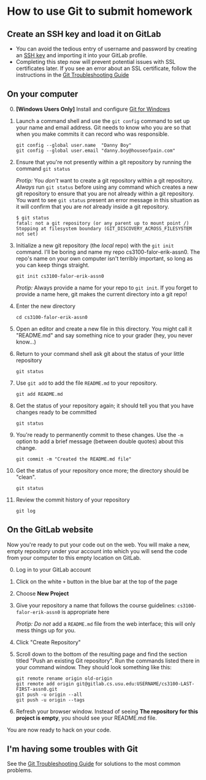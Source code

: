 # How to use Git to submit homework

## Create an SSH key and load it on GitLab

*   You can avoid the tedious entry of username and password by creating an [SSH key](https://usu.instructure.com/courses/547959/pages/creating-and-using-an-ssh-key-with-git) and importing it into your GitLab profile.  
*   Completing this step now will prevent potential issues with SSL certificates later.  If you see an error about an SSL certificate, follow the instructions in the [Git Troubleshooting Guide](Git_Troubleshooting.md)


## On your computer

0.  **[Windows Users Only]**
    Install and configure [Git for Windows](https://usu.instructure.com/courses/547959/pages/required-software-installation-instructions)

1.  Launch a command shell and use the  `git config` command to set up your name and email address.  Git needs to know who you are so that when you make commits it can record who was responsible.
    ```
    git config --global user.name  "Danny Boy"
    git config --global user.email "danny.boy@houseofpain.com"
    ```

2.  Ensure that you're not presently within a git repository by running the
    command ```git status```

    *Protip:* You *don't* want to create a git repository within a git
    repository.  *Always* run `git status` before using any command which
    creates a new git repository to ensure that you are not already within a
    git repository.  You want to see `git status` present an error message in
    this situation as it will confirm that you are *not* already inside a git
    repository.

    ```
    $ git status
    fatal: not a git repository (or any parent up to mount point /)
    Stopping at filesystem boundary (GIT_DISCOVERY_ACROSS_FILESYSTEM not set)
    ```

3.  Initialize a new git repository (the *local* repo) with the `git init`
    command.  I'll be boring and name my repo cs3100-falor-erik-assn0.  The
    repo's name on your own computer isn't terribly important, so long as you
    can keep things straight.

    ```
    git init cs3100-falor-erik-assn0
    ```

    *Protip:* Always provide a name for your repo to `git init`.  If you forget
    to provide a name here, git makes the current directory into a git repo!


4.  Enter the new directory
    ```
    cd cs3100-falor-erik-assn0
    ```

5.  Open an editor and create a new file in this directory. You might call it
    "README.md" and say something nice to your grader (hey, you never know...)


6.  Return to your command shell ask git about the status of your little repository
    ```
    git status
    ```


7.  Use `git add` to add the file `README.md` to your repository.
    ```
    git add README.md
    ```

8.  Get the status of your repository again; it should tell you that you have changes
    ready to be committed
    ```
    git status
    ```

9. You're ready to permanently commit to these changes.  Use the `-m` option to add a brief message (between double quotes) about this change.
    ```
    git commit -m "Created the README.md file"
    ```

10. Get the status of your repository once more; the directory should be "clean".
    ```
    git status
    ```


11. Review the commit history of your repository
    ```
    git log
    ```



## On the GitLab website

Now you're ready to put your code out on the web.  You will make a new, empty
repository under your account into which you will send the code from your
computer to this empty location on GitLab.

0.  Log in to your GitLab account

1.  Click on the white `+` button in the blue bar at the top of the page

2.  Choose **New Project**

3.  Give your repository a name that follows the course guidelines:
    `cs3100-falor-erik-assn0` is appropriate here

    *Protip:* _Do not_  add a `README.md` file from the web interface; this will only mess things up for you.

4.  Click "Create Repository"

5.  Scroll down to the bottom of the resulting page and find the section titled
    "Push an existing Git repository".  Run the commands listed there in your
    command window.   They should look something like this:

    ```
    git remote rename origin old-origin
    git remote add origin git@gitlab.cs.usu.edu:USERNAME/cs3100-LAST-FIRST-assn0.git
    git push -u origin --all
    git push -u origin --tags
    ```

6.  Refresh your browser window.  Instead of seeing **The repository for this
    project is empty**, you should see your README.md file.


You are now ready to hack on your code.


## I'm having some troubles with Git

See the [Git Troubleshooting Guide](Git_Troubleshooting.md) for solutions to the most common problems.
